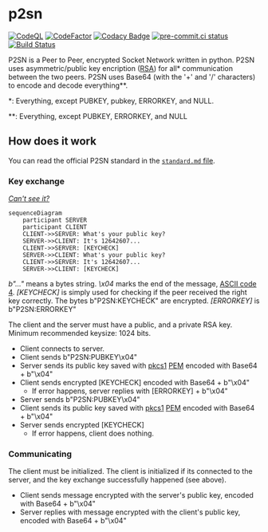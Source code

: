 # p2sn

[![CodeQL](https://github.com/koviubi56/p2sn/actions/workflows/codeql-analysis.yml/badge.svg)](https://github.com/koviubi56/p2sn/actions/workflows/codeql-analysis.yml)
[![CodeFactor](https://www.codefactor.io/repository/github/koviubi56/p2sn/badge)](https://www.codefactor.io/repository/github/koviubi56/p2sn)
[![Codacy Badge](https://app.codacy.com/project/badge/Grade/8425401d1e874be1a4c02b31ab5e48d4)](https://www.codacy.com/gh/koviubi56/p2sn/dashboard?utm_source=github.com&utm_medium=referral&utm_content=koviubi56/p2sn&utm_campaign=Badge_Grade)
[![pre-commit.ci status](https://results.pre-commit.ci/badge/github/koviubi56/p2sn/main.svg)](https://results.pre-commit.ci/latest/github/koviubi56/p2sn/main)
[![Build Status](https://app.travis-ci.com/koviubi56/p2sn.svg?branch=main)](https://app.travis-ci.com/koviubi56/p2sn)

P2SN is a Peer to Peer, encrypted Socket Network written in python.
P2SN uses asymmetric/public key encription ([RSA](https://pypi.org/project/rsa/)) for all\* communication between the two peers.
P2SN uses Base64 (with the '+' and '/' characters) to encode and decode everything\*\*.

\*: Everything, except PUBKEY, pubkey, ERRORKEY, and NULL.

\*\*: Everything, except PUBKEY, ERRORKEY, and NULL

## How does it work

You can read the official P2SN standard in the [`standard.md` file](standard.md).

### Key exchange

_[Can't see it?](https://gist.github.com/koviubi56/aaa2309ce82123b97e29a70354298b41)_

<!-- ! IMPORTANT NOTE: If you edit te diagram below, make sure to edit the fallback diagram above! -->

```mermaid
sequenceDiagram
    participant SERVER
    participant CLIENT
    CLIENT->>SERVER: What's your public key?
    SERVER->>CLIENT: It's 12642607...
    CLIENT->>SERVER: [KEYCHECK]
    SERVER->>CLIENT: What's your public key?
    CLIENT->>SERVER: It's 12642607...
    SERVER->>CLIENT: [KEYCHECK]
```

<!-- ! IMPORTANT NOTE: If you edit te diagram above, make sure to edit the fallback diagram ("Can't see it?")! -->

_b"..."_ means a bytes string.
_\x04_ marks the end of the message, [ASCII code 4](https://theasciicode.com.ar/ascii-control-characters/eot-end-of-transmission-diamonds-card-suit-ascii-code-4.html).
_[KEYCHECK]_ is simply used for checking if the peer received the right key correctly. The bytes b"P2SN:KEYCHECK" are encrypted.
_[ERRORKEY]_ is b"P2SN:ERRORKEY"

The client and the server must have a public, and a private RSA key. Minimum recommended keysize: 1024 bits.

- Client connects to server.
- Client sends b"P2SN:PUBKEY\x04"
- Server sends its public key saved with [pkcs1](https://en.wikipedia.org/wiki/PKCS_1) [PEM](https://en.wikipedia.org/wiki/Privacy-Enhanced_Mail) encoded with Base64 + b"\x04"
- Client sends encrypted [KEYCHECK] encoded with Base64 + b"\x04"
  - If error happens, server replies with [ERRORKEY] + b"\x04"
- Server sends b"P2SN:PUBKEY\x04"
- Client sends its public key saved with [pkcs1](https://en.wikipedia.org/wiki/PKCS_1) [PEM](https://en.wikipedia.org/wiki/Privacy-Enhanced_Mail) encoded with Base64 + b"\x04"
- Server sends encrypted [KEYCHECK]
  - If error happens, client does nothing.

### Communicating

The client must be initialized. The client is initialized if its connected to the server, and the key exchange successfully happened (see above).

- Client sends message encrypted with the server's public key, encoded with Base64 + b"\x04"
- Server replies with message encrypted with the client's public key, encoded with Base64 + b"\x04"
